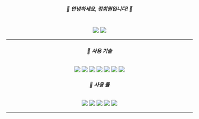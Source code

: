 <!DOCTYPE html>
<html>
<head>
<meta charset = "UTF-8">
</head>
<body>

<div style="margin: 40px;" align = "center">


<h5>👋 안녕하세요, 정희원입니다! 👋</h5>


</div>

 

<div align="center">


<a href="https://www.notion.so/hortus/Hortus-8da5b01299484c5482e800e04d659f3a"><img src="https://img.shields.io/badge/노션-000000?style=flat-square&logo=Notion&logoColor=white"/></a>
<a href="mailto:hee.hortus@gmail.com"><img src="https://img.shields.io/badge/이메일-EA4335?style=flat-square&logo=Gmail&logoColor=white&link=mailto:hee.hortus@gmail.com"/></a>

<hr/>


<div align = "center">
<h6><b> 📖 사용 기술 </b></h6>


<img src="https://img.shields.io/badge/C++-00599C?style=flat-square&logo=Cplusplus&logoColor=white"/>
<img src="https://img.shields.io/badge/C Sharp-239120?style=flat-square&logo=csharp&logoColor=white"/>
<img src="https://img.shields.io/badge/HTML-E34F26?style=flat-square&logo=HTML5&logoColor=white"/>
<img src="https://img.shields.io/badge/CSS-663399?style=flat-square&logo=CSS&logoColor=white"/>
<img src="https://img.shields.io/badge/JavaScript-F7DF1E?style=flat-square&logo=JavaScript&logoColor=white"/>
<img src="https://img.shields.io/badge/React-61DAFB?style=flat-square&logo=React&logoColor=white"/>
 <img src="https://img.shields.io/badge/Kotlin-7F52FF?style=flat-square&logo=Kotlin&logoColor=white"/>

<h6><b> 📌 사용 툴 </b> </h6>
<img src="https://img.shields.io/badge/UNITY-black?style=flat-square&logo=Unity&logoColor=white"/>
<img src="https://img.shields.io/badge/PhotoShop-31A8FF?style=flat-square&logo=AdobePhotoshop&logoColor=white"/>
<img src="https://img.shields.io/badge/Figma-F24E1E?style=flat-square&logo=Figma&logoColor=white"/>
<img src="https://img.shields.io/badge/Android Studio-3DDC84?style=flat-square&logo=AndroidStudio&logoColor=white"/>
<img src="https://img.shields.io/badge/VSCode-00C4CC?style=flat-square&logo=VSCode&logoColor=white"/>


</div>

<hr>

